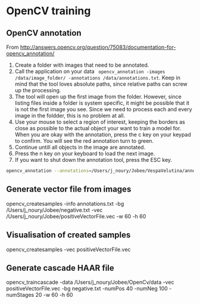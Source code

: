 # OpenCV training

## OpenCV annotation
From http://answers.opencv.org/question/75083/documentation-for-opencv_annotation/

1. Create a folder with images that need to be annotated.
2. Call the application on your data ``` opencv_annotation -images /data/image_folder/ -annotations /data/annotations.txt```. Keep in mind that the tool loves absolute paths, since relative paths can screw up the processing.
3. The tool will open up the first image from the folder. However, since listing files inside a folder is system specific, it might be possible that it is not the first image you see. Since we need to process each and every image in the foldder, this is no problem at all.
4. Use your mouse to select a region of interest, keeping the borders as close as possible to the actual object your want to train a model for. When you are okay with the annotation, press the c key on your keypad to confirm. You will see the red annotation turn to green.
5. Continue untill all objects in the image are annotated.
6. Press the n key on your keyboard to load the next image.
7. If you want to shut down the annotation tool, press the ESC key.

```bash
opencv_annotation --annotations=/Users/j_noury/Jobee/VespaVelutina/annotations.txt --images=/Users/j_noury/Jobee/VespaVelutina
```


## Generate vector file from images
opencv_createsamples -info annotations.txt -bg  /Users/j_noury/Jobee/negative.txt -vec /Users/j_noury/Jobee/positiveVectorFile.vec -w 60 -h 60


## Visualisation of created samples
opencv_createsamples -vec positiveVectorFile.vec


## Generate cascade HAAR file

opencv_traincascade -data /Users/j_noury/Jobee/OpenCv/data -vec positiveVectorFile.vec -bg negative.txt -numPos 40 -numNeg 100 -numStages 20  -w 60 -h 60
